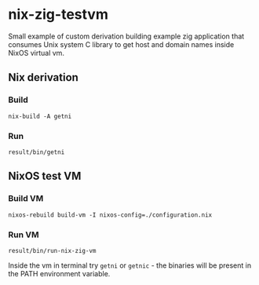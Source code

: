 # nix-zig-testvm

Small example of custom derivation building example zig application that consumes Unix system C library to get host and domain names inside NixOS virtual vm.

## Nix derivation

### Build

`nix-build -A getni`

### Run

`result/bin/getni`

## NixOS test VM

### Build VM

`nixos-rebuild build-vm -I nixos-config=./configuration.nix`

### Run VM

`result/bin/run-nix-zig-vm`

Inside the vm in terminal try `getni` or `getnic` - the binaries will be present in the PATH environment variable.
